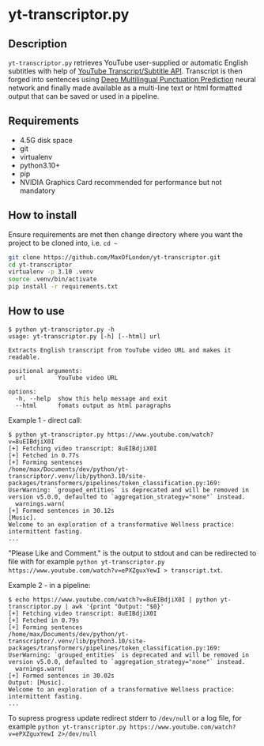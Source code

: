 # yt-transcriptor.py

## Description
`yt-transcriptor.py` retrieves YouTube user-supplied or automatic English subtitles with help of [YouTube Transcript/Subtitle API](https://github.com/jdepoix/youtube-transcript-api).
Transcript is then forged into sentences using [Deep Multilingual Punctuation Prediction](https://github.com/oliverguhr/deepmultilingualpunctuation) neural network and finally made available as a multi-line text or html formatted output that can be saved or used in a pipeline.

## Requirements
- 4.5G disk space
- git
- virtualenv
- python3.10+
- pip
- NVIDIA Graphics Card recommended for performance but not mandatory

## How to install
Ensure requirements are met then change directory where you want the project to be cloned into, i.e. `cd ~`

```sh
git clone https://github.com/MaxOfLondon/yt-transcriptor.git
cd yt-transcriptor
virtualenv -p 3.10 .venv
source .venv/bin/activate
pip install -r requirements.txt
```

## How to use
```
$ python yt-transcriptor.py -h
usage: yt-transcriptor.py [-h] [--html] url

Extracts English transcript from YouTube video URL and makes it readable.

positional arguments:
  url         YouTube video URL

options:
  -h, --help  show this help message and exit
  --html      fomats output as html paragraphs
```

Example 1 - direct call:
```
$ python yt-transcriptor.py https://www.youtube.com/watch?v=8uEIBdjiX0I
[+] Fetching video transcript: 8uEIBdjiX0I
[+] Fetched in 0.77s
[+] Forming sentences
/home/max/Documents/dev/python/yt-transcriptor/.venv/lib/python3.10/site-packages/transformers/pipelines/token_classification.py:169: UserWarning: `grouped_entities` is deprecated and will be removed in version v5.0.0, defaulted to `aggregation_strategy="none"` instead.
  warnings.warn(
[+] Formed sentences in 30.12s
[Music].
Welcome to an exploration of a transformative Wellness practice: intermittent fasting.
...
```
"Please Like and Comment." is the output to stdout and can be redirected to file with for example `python yt-transcriptor.py https://www.youtube.com/watch?v=ePXZguxYewI > transcript.txt`.

Example 2 - in a pipeline:
```
$ echo https://www.youtube.com/watch?v=8uEIBdjiX0I | python yt-transcriptor.py | awk '{print "Output: "$0}'
[+] Fetching video transcript: 8uEIBdjiX0I
[+] Fetched in 0.79s
[+] Forming sentences
/home/max/Documents/dev/python/yt-transcriptor/.venv/lib/python3.10/site-packages/transformers/pipelines/token_classification.py:169: UserWarning: `grouped_entities` is deprecated and will be removed in version v5.0.0, defaulted to `aggregation_strategy="none"` instead.
  warnings.warn(
[+] Formed sentences in 30.02s
Output: [Music].
Welcome to an exploration of a transformative Wellness practice: intermittent fasting.
...
```

To supress progress update redirect stderr to `/dev/null` or a log file, for example `python yt-transcriptor.py https://www.youtube.com/watch?v=ePXZguxYewI 2>/dev/null`
